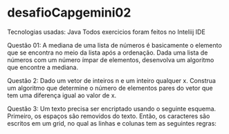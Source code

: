 # desafioCapgemini02
Tecnologias usadas: Java
Todos exercicios foram feitos no Inteliij IDE

Questão 01: A mediana de uma lista de números é basicamente o elemento que se encontra no meio da lista após a ordenação. Dada uma lista de números com um número ímpar de elementos, desenvolva um algoritmo que encontre a mediana.

Questão 2: Dado um vetor de inteiros n e um inteiro qualquer x. Construa um algoritmo que determine o número de elementos pares do vetor que tem uma diferença igual ao valor de x.

Questão 3: Um texto precisa ser encriptado usando o seguinte esquema. Primeiro, os espaços são removidos do texto. Então, os caracteres são escritos em um grid, no qual as linhas e colunas tem as seguintes regras:
